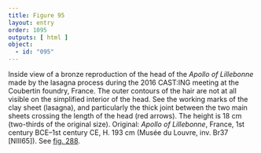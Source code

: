 ```yaml
---
title: Figure 95
layout: entry
order: 1095
outputs: [ html ]
object:
  - id: "095"
---
```


Inside view of a bronze reproduction of the head of the *Apollo of Lillebonne* made by the lasagna process during the 2016 CAST:ING meeting at the Coubertin foundry, France. The outer contours of the hair are not at all visible on the simplified interior of the head. See the working marks of the clay sheet (lasagna), and particularly the thick joint between the two main sheets crossing the length of the head (red arrows). The height is 18 cm (two-thirds of the original size). Original: *Apollo of Lillebonne*, France, 1st century BCE–1st century CE, H. 193 cm (Musée du Louvre, inv. Br37 [NIII65]). See [fig. 288](/visual-atlas/288/).

